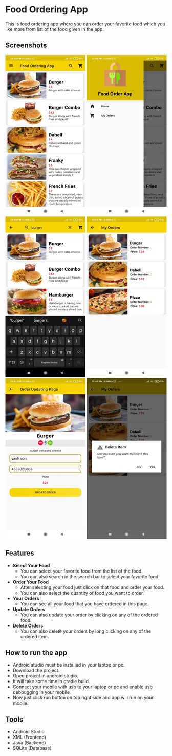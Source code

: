 # Food Ordering App
This is food ordering app where you can order your favorite food which you like more from list of the food given in the app.

## Screenshots
<!-- To set multiple images in grid view -->
<p float="left">
  <img src="/Images/Screenshot_1.jpg" width="250" height="500">
  <img src="/Images/Screenshot_2.jpg" width="250" height="500">
  <img src="/Images/Screenshot_3.jpg" width="250" height="500">
  <img src="/Images/Screenshot_4.jpg" width="250" height="500">
  <img src="/Images/Screenshot_5.jpg" width="250" height="500">
  <img src="/Images/Screenshot_6.jpg" width="250" height="500">
</p>

## Features
- <b>Select Your Food</b>
  - You can select your favorite food from the list of the food.
  - You can also search in the search bar to select your favorite food.
- <b>Order Your Food</b>
  - After selecting your food just click on that food and order your food.
  - You can also select the quantity of food you want to order.
- <b>Your Orders</b>
  - You can see all your food that you have ordered in this page.
- <b>Update Orders</b>
  - You can also update your order by clicking on any of the ordered food.
- <b>Delete Orders</b>
  - You can also delete your orders by long clicking on any of the ordered item.

## How to run the app
- Android studio must be installed in your laptop or pc.
- Download the project.
- Open project in android studio.
- It will take some time in gradle build.
- Connect your mobile with usb to your laptop or pc and enable usb debbugging in your mobile.
- Now just click run button on top right side and app will run on your mobile.

## Tools
- Android Studio
- XML (Frontend)
- Java (Backend)
- SQLite (Database)
